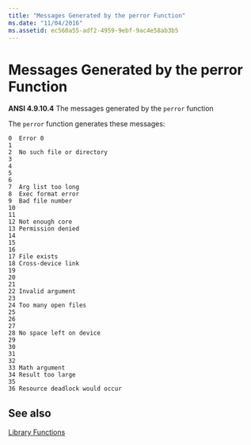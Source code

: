 ```yaml
---
title: "Messages Generated by the perror Function"
ms.date: "11/04/2016"
ms.assetid: ec560a55-adf2-4959-9ebf-9ac4e58ab3b5
---
```

# Messages Generated by the perror Function

**ANSI 4.9.10.4** The messages generated by the `perror` function

The `perror` function generates these messages:

```
0  Error 0
1
2  No such file or directory
3
4
5
6
7  Arg list too long
8  Exec format error
9  Bad file number
10
11
12 Not enough core
13 Permission denied
14
15
16
17 File exists
18 Cross-device link
19
20
21
22 Invalid argument
23
24 Too many open files
25
26
27
28 No space left on device
29
30
31
32
33 Math argument
34 Result too large
35
36 Resource deadlock would occur
```

## See also

[Library Functions](../c-language/library-functions.md)
